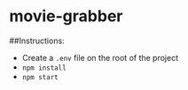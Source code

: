 # movie-grabber

##Instructions:
- Create a `.env` file on the root of the project
- `npm install`
- `npm start`
